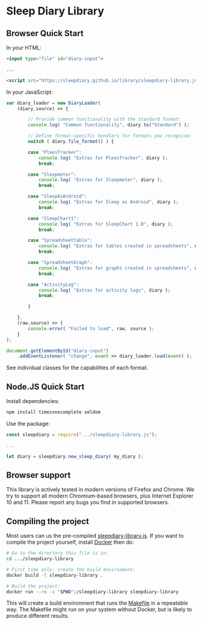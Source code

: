 # Sleep Diary Library

## Browser Quick Start

In your HTML:

```html
<input type="file" id="diary-input">

...

<script src="https://sleepdiary.github.io/library/sleepdiary-library.js"></script>
```

In your JavaScript:

```javascript
var diary_loader = new DiaryLoader(
    (diary,source) => {

        // Provide common functionality with the standard format:
        console.log( "Common functionality", diary.to("Standard") );

        // Define format-specific handlers for formats you recognise:
        switch ( diary.file_format() ) {

        case "PleesTracker":
            console.log( "Extras for PleesTracker", diary );
            break;

        case "Sleepmeter":
            console.log( "Extras for Sleepmeter", diary );
            break;

        case "SleepAsAndroid":
            console.log( "Extras for Sleep as Android", diary );
            break;

        case "SleepChart1":
            console.log( "Extras for SleepChart 1.0", diary );
            break;

        case "SpreadsheetTable":
            console.log( "Extras for tables created in spreadsheets", diary );
            break;

        case "SpreadsheetGraph":
            console.log( "Extras for graphs created in spreadsheets", diary );
            break;

        case "ActivityLog":
            console.log( "Extras for activity logs", diary );
            break;

        }

    },
    (raw,source) => {
        console.error( "Failed to load", raw, source );
    }
);

document.getElementById("diary-input")
    .addEventListener( "change", event => diary_loader.load(event) );
```

See individual classes for the capabilities of each format.

## Node.JS Quick Start

Install dependencies:

```bash
npm install timezonecomplete xmldom
```

Use the package:

```javascript
const sleepdiary = require(".../sleepdiary-library.js");

...

let diary = sleepdiary.new_sleep_diary( my_diary );
```

## Browser support

This library is actively tested in modern versions of Firefox and Chrome.  We try to support all modern Chromium-based browsers, plus Internet Explorer 10 and 11.  Please report any bugs you find in supported browsers.

## Compiling the project

Most users can us the pre-compiled [sleepdiary-library.js](../sleepdiary-library.js).  If you want to compile the project yourself, install [Docker](https://www.docker.com/) then do:

```bash
# Go to the directory this file is in:
cd .../sleepdiary-library

# First time only: create the build envirnoment:
docker build -t sleepdiary-library .

# Build the project:
docker run --rm -v "$PWD":/sleepdiary-library sleepdiary-library
```

This will create a build environment that runs the [Makefile](Makefile) in a repeatable way.  The Makefile might run on your system without Docker, but is likely to produce different results.
